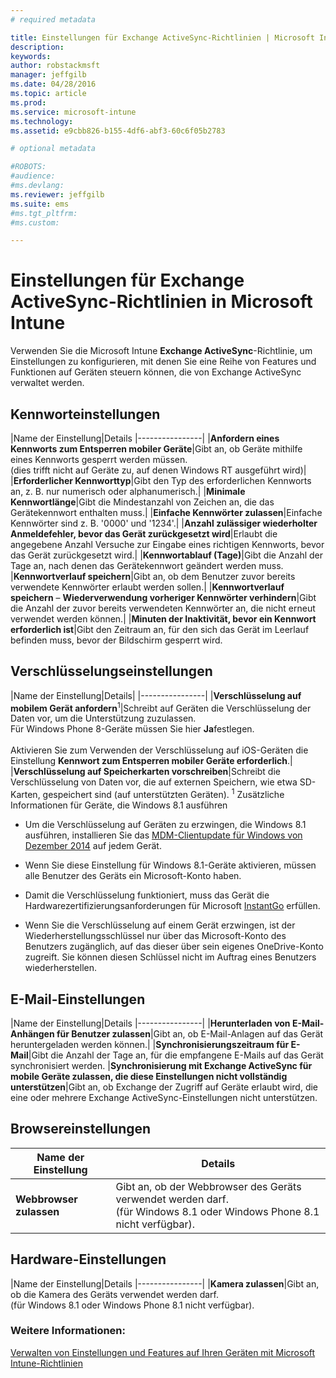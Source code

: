 ```yaml
---
# required metadata

title: Einstellungen für Exchange ActiveSync-Richtlinien | Microsoft Intune
description:
keywords:
author: robstackmsft
manager: jeffgilb
ms.date: 04/28/2016
ms.topic: article
ms.prod:
ms.service: microsoft-intune
ms.technology:
ms.assetid: e9cbb826-b155-4df6-abf3-60c6f05b2783

# optional metadata

#ROBOTS:
#audience:
#ms.devlang:
ms.reviewer: jeffgilb
ms.suite: ems
#ms.tgt_pltfrm:
#ms.custom:

---
```


# Einstellungen für Exchange ActiveSync-Richtlinien in Microsoft Intune
Verwenden Sie die Microsoft Intune **Exchange ActiveSync**-Richtlinie, um Einstellungen zu konfigurieren, mit denen Sie eine Reihe von Features und Funktionen auf Geräten steuern können, die von Exchange ActiveSync verwaltet werden.


## Kennworteinstellungen

|Name der Einstellung|Details
|----------------|
|**Anfordern eines Kennworts zum Entsperren mobiler Geräte**|Gibt an, ob Geräte mithilfe eines Kennworts gesperrt werden müssen.<br>(dies trifft nicht auf Geräte zu, auf denen Windows RT ausgeführt wird)|
|**Erforderlicher Kennworttyp**|Gibt den Typ des erforderlichen Kennworts an, z. B. nur numerisch oder alphanumerisch.|
|**Minimale Kennwortlänge**|Gibt die Mindestanzahl von Zeichen an, die das Gerätekennwort enthalten muss.|
|**Einfache Kennwörter zulassen**|Einfache Kennwörter sind z. B. '0000' und '1234'.|
|**Anzahl zulässiger wiederholter Anmeldefehler, bevor das Gerät zurückgesetzt wird**|Erlaubt die angegebene Anzahl Versuche zur Eingabe eines richtigen Kennworts, bevor das Gerät zurückgesetzt wird.|
|**Kennwortablauf (Tage)**|Gibt die Anzahl der Tage an, nach denen das Gerätekennwort geändert werden muss.
|**Kennwortverlauf speichern**|Gibt an, ob dem Benutzer zuvor bereits verwendete Kennwörter erlaubt werden sollen.|
|**Kennwortverlauf speichern** – **Wiederverwendung vorheriger Kennwörter verhindern**|Gibt die Anzahl der zuvor bereits verwendeten Kennwörter an, die nicht erneut verwendet werden können.|
|**Minuten der Inaktivität, bevor ein Kennwort erforderlich ist**|Gibt den Zeitraum an, für den sich das Gerät im Leerlauf befinden muss, bevor der Bildschirm gesperrt wird.

## Verschlüsselungseinstellungen

|Name der Einstellung|Details|
|----------------|
|**Verschlüsselung auf mobilem Gerät anfordern**<sup>1</sup>|Schreibt auf Geräten die Verschlüsselung der Daten vor, um die Unterstützung zuzulassen.<br>Für Windows Phone 8-Geräte müssen Sie hier **Ja**festlegen.<br /><br />Aktivieren Sie zum Verwenden der Verschlüsselung auf iOS-Geräten die Einstellung **Kennwort zum Entsperren mobiler Geräte erforderlich**.|
|**Verschlüsselung auf Speicherkarten vorschreiben**|Schreibt die Verschlüsselung von Daten vor, die auf externen Speichern, wie etwa SD-Karten, gespeichert sind (auf unterstützten Geräten).
<sup>1</sup> Zusätzliche Informationen für Geräte, die Windows 8.1 ausführen

-   Um die Verschlüsselung auf Geräten zu erzwingen, die Windows 8.1 ausführen, installieren Sie das [MDM-Clientupdate für Windows von Dezember 2014](http://support.microsoft.com/kb/3013816) auf jedem Gerät.

-   Wenn Sie diese Einstellung für Windows 8.1-Geräte aktivieren, müssen alle Benutzer des Geräts ein Microsoft-Konto haben.

-   Damit die Verschlüsselung funktioniert, muss das Gerät die Hardwarezertifizierungsanforderungen für Microsoft [InstantGo](http://blogs.windows.com/bloggingwindows/2014/06/19/instantgo-a-better-way-to-sleep/) erfüllen.

-   Wenn Sie die Verschlüsselung auf einem Gerät erzwingen, ist der Wiederherstellungsschlüssel nur über das Microsoft-Konto des Benutzers zugänglich, auf das dieser über sein eigenes OneDrive-Konto zugreift. Sie können diesen Schlüssel nicht im Auftrag eines Benutzers wiederherstellen.

## E-Mail-Einstellungen

|Name der Einstellung|Details
|----------------|
|**Herunterladen von E-Mail-Anhängen für Benutzer zulassen**|Gibt an, ob E-Mail-Anlagen auf das Gerät heruntergeladen werden können.|
|**Synchronisierungszeitraum für E-Mail**|Gibt die Anzahl der Tage an, für die empfangene E-Mails auf das Gerät synchronisiert werden.
|**Synchronisierung mit Exchange ActiveSync für mobile Geräte zulassen, die diese Einstellungen nicht vollständig unterstützen**|Gibt an, ob Exchange der Zugriff auf Geräte erlaubt wird, die eine oder mehrere Exchange ActiveSync-Einstellungen nicht unterstützen.

## Browsereinstellungen

|Name der Einstellung|Details
|----------------|-
|**Webbrowser zulassen**|Gibt an, ob der Webbrowser des Geräts verwendet werden darf.<br>(für Windows 8.1 oder Windows Phone 8.1 nicht verfügbar).

## Hardware-Einstellungen

|Name der Einstellung|Details
|----------------|
|**Kamera zulassen**|Gibt an, ob die Kamera des Geräts verwendet werden darf.<br>(für Windows 8.1 oder Windows Phone 8.1 nicht verfügbar).



### Weitere Informationen:
[Verwalten von Einstellungen und Features auf Ihren Geräten mit Microsoft Intune-Richtlinien](manage-settings-and-features-on-your-devices-with-microsoft-intune-policies.md)



<!--HONumber=May16_HO2-->


